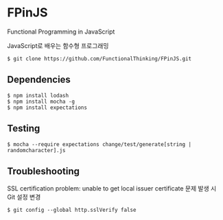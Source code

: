 # FPinJS

Functional Programming in JavaScript

JavaScript로 배우는 함수형 프로그래밍

    $ git clone https://github.com/FunctionalThinking/FPinJS.git

## Dependencies

    $ npm install lodash
    $ npm install mocha -g
    $ npm install expectations

## Testing

    $ mocha --require expectations change/test/generate[string | randomcharacter].js

## Troubleshooting

SSL certification problem: unable to get local issuer certificate 문제 발생 시 Git 설정 변경

    $ git config --global http.sslVerify false
